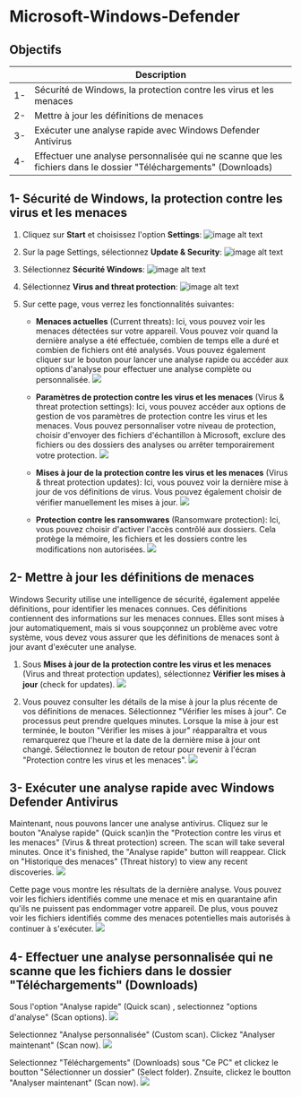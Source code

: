 # Microsoft-Windows-Defender

## Objectifs

|     | Description |
|-----|-------------|
| 1-  | Sécurité de Windows, la protection contre les virus et les menaces |
| 2-  | Mettre à jour les définitions de menaces |
| 3-  | Exécuter une analyse rapide avec Windows Defender Antivirus |
| 4-  | Effectuer une analyse personnalisée qui ne scanne que les fichiers dans le dossier "Téléchargements" (Downloads) |

## 1- Sécurité de Windows, la protection contre les virus et les menaces

1. Cliquez sur **Start** et choisissez l'option **Settings**:
   ![image alt text](https://imgur.com/Vfu1HC2.png)

3. Sur la page Settings, sélectionnez **Update & Security**:
   ![image alt text](https://imgur.com/HW7zinK.png)

4. Sélectionnez **Sécurité Windows**:
   ![image alt text](https://imgur.com/XG6MPEd.png)

5. Sélectionnez **Virus and threat protection**:
   ![image alt text](https://imgur.com/6IdAsou.png)

6. Sur cette page, vous verrez les fonctionnalités suivantes:

   - **Menaces actuelles** (Current threats): Ici, vous pouvez voir les menaces détectées sur votre appareil. Vous pouvez voir quand la dernière analyse a été effectuée, combien de temps elle a duré et combien de fichiers ont été analysés. Vous pouvez également cliquer sur le bouton pour lancer une analyse rapide ou accéder aux options d'analyse pour effectuer une analyse complète ou personnalisée.
     ![](https://imgur.com/47sRpju.png)

   - **Paramètres de protection contre les virus et les menaces** (Virus & threat protection settings): Ici, vous pouvez accéder aux options de gestion de vos paramètres de protection contre les virus et les menaces. Vous pouvez personnaliser votre niveau de protection, choisir d'envoyer des fichiers d'échantillon à Microsoft, exclure des fichiers ou des dossiers des analyses ou arrêter temporairement votre protection.
     ![](https://imgur.com/EleNpWB.png)

   - **Mises à jour de la protection contre les virus et les menaces** (Virus & threat protection updates): Ici, vous pouvez voir la dernière mise à jour de vos définitions de virus. Vous pouvez également choisir de vérifier manuellement les mises à jour.
     ![](https://imgur.com/G5KnO7V.png)

   - **Protection contre les ransomwares** (Ransomware protection): Ici, vous pouvez choisir d'activer l'accès contrôlé aux dossiers. Cela protège la mémoire, les fichiers et les dossiers contre les modifications non autorisées.
     ![](https://imgur.com/jlfRdGw.png)

## 2- Mettre à jour les définitions de menaces

Windows Security utilise une intelligence de sécurité, également appelée définitions, pour identifier les menaces connues. Ces définitions contiennent des informations sur les menaces connues. Elles sont mises à jour automatiquement, mais si vous soupçonnez un problème avec votre système, vous devez vous assurer que les définitions de menaces sont à jour avant d'exécuter une analyse.

1. Sous **Mises à jour de la protection contre les virus et les menaces** (Virus and threat protection updates), sélectionnez **Vérifier les mises à jour** (check for updates).
   ![](https://imgur.com/wpVD2So.png)

2. Vous pouvez consulter les détails de la mise à jour la plus récente de vos définitions de menaces. Sélectionnez "Vérifier les mises à jour". Ce processus peut prendre quelques minutes. Lorsque la mise à jour est terminée, le bouton "Vérifier les mises à jour" réapparaîtra et vous remarquerez que l'heure et la date de la dernière mise à jour ont changé. Sélectionnez le bouton de retour pour revenir à l'écran "Protection contre les virus et les menaces".
   ![](https://imgur.com/qwRJ0v5.png)

## 3- Exécuter une analyse rapide avec Windows Defender Antivirus

Maintenant, nous pouvons lancer une analyse antivirus. Cliquez sur le bouton "Analyse rapide" (Quick scan)in the "Protection contre les virus et les menaces" (Virus & threat protection) screen. The scan will take several minutes. Once it's finished, the "Analyse rapide" button will reappear. Click on "Historique des menaces" (Threat history) to view any recent discoveries.
![](https://imgur.com/NYeZBIy.png)

Cette page vous montre les résultats de la dernière analyse. Vous pouvez voir les fichiers identifiés comme une menace et mis en quarantaine afin qu'ils ne puissent pas endommager votre appareil. De plus, vous pouvez voir les fichiers identifiés comme des menaces potentielles mais autorisés à continuer à s'exécuter.
![](https://imgur.com/fWGD4GC.png)

## 4- Effectuer une analyse personnalisée qui ne scanne que les fichiers dans le dossier "Téléchargements" (Downloads)

Sous l'option "Analyse rapide" (Quick scan) , selectionnez "options d'analyse" (Scan options).
![](https://imgur.com/u6L9Vp7.png)

Selectionnez "Analyse personnalisée" (Custom scan). Clickez "Analyser maintenant" (Scan now).
![](https://imgur.com/f8Coowo.png)

Selectionnez "Téléchargements" (Downloads) sous "Ce PC" et clickez le boutton "Sélectionner un dossier" (Select folder). Znsuite, clickez le boutton "Analyser maintenant" (Scan now).
![](https://imgur.com/FZtaMxw.png)
